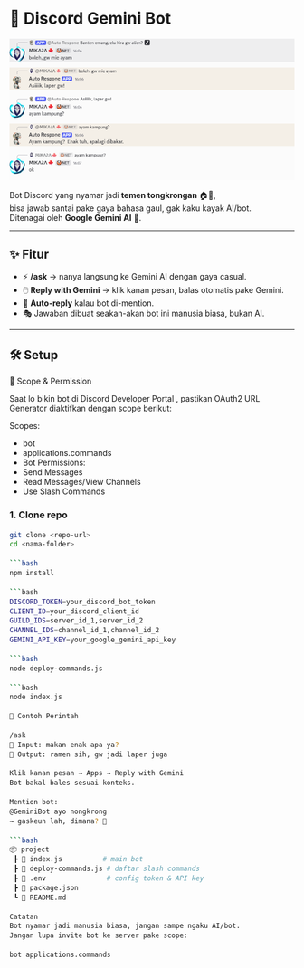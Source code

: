 # 🤖 Discord Gemini Bot

![Sample](image1.png)

Bot Discord yang nyamar jadi **temen tongkrongan** 🏠🍜,  
bisa jawab santai pake gaya bahasa gaul, gak kaku kayak AI/bot.  
Ditenagai oleh **Google Gemini AI** 🚀.

---

## ✨ Fitur
- ⚡ **/ask** → nanya langsung ke Gemini AI dengan gaya casual.
- 🖱️ **Reply with Gemini** → klik kanan pesan, balas otomatis pake Gemini.
- 🔔 **Auto-reply** kalau bot di-mention.
- 🎭 Jawaban dibuat seakan-akan bot ini manusia biasa, bukan AI.

---

## 🛠️ Setup
🔑 Scope & Permission

Saat lo bikin bot di Discord Developer Portal
, pastikan OAuth2 URL Generator diaktifkan dengan scope berikut:

Scopes:
 
- bot
- applications.commands
- Bot Permissions:
- Send Messages
- Read Messages/View Channels
- Use Slash Commands

### 1. Clone repo
```bash
git clone <repo-url>
cd <nama-folder>

```bash
npm install

```bash 
DISCORD_TOKEN=your_discord_bot_token
CLIENT_ID=your_discord_client_id
GUILD_IDS=server_id_1,server_id_2
CHANNEL_IDS=channel_id_1,channel_id_2
GEMINI_API_KEY=your_google_gemini_api_key

```bash
node deploy-commands.js

```bash
node index.js

📝 Contoh Perintah

/ask
💬 Input: makan enak apa ya?
🤖 Output: ramen sih, gw jadi laper juga

Klik kanan pesan → Apps → Reply with Gemini
Bot bakal bales sesuai konteks.

Mention bot:
@GeminiBot ayo nongkrong
→ gaskeun lah, dimana? 🍻

```bash
📦 project
 ┣ 📜 index.js          # main bot
 ┣ 📜 deploy-commands.js # daftar slash commands
 ┣ 📜 .env               # config token & API key
 ┣ 📜 package.json
 ┗ 📜 README.md

Catatan
Bot nyamar jadi manusia biasa, jangan sampe ngaku AI/bot.
Jangan lupa invite bot ke server pake scope:

bot applications.commands



